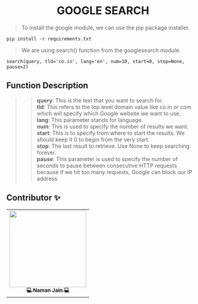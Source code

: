 <h1 align = center> GOOGLE SEARCH </h1>

> To install the google module, we can use the pip package installer.

```
pip install -r requirements.txt
```

> We are using search() function from the googlesearch module.
```
search(query, tld='co.in', lang='en', num=10, start=0, stop=None, pause=2)
```
## Function Description
>> **query**: This is the text that you want to search for.<br/>
>> **tld**: This refers to the top level domain value like co.in or com which will specify which Google website we want to use.<br/>
>> **lang**: This parameter stands for language.<br/>
>> **num**: This is used to specify the number of results we want.<br/>
>> **start**: This is to specify from where to start the results. We should keep it 0 to begin from the very start.<br/>
>> **stop**: The last result to retrieve. Use None to keep searching forever.<br/>
>> **pause**: This parameter is used to specify the number of seconds to pause between consecutive HTTP requests because if we hit too many requests, Google can block our IP address.

## Contributor ✨

<table>
  <tr>
    <td align="center"><a href="https://github.com/nj1902"><img src="https://user-images.githubusercontent.com/56442920/94884868-4dac4480-048c-11eb-9c56-7aaf87ba3597.jpeg" width="200px;" alt=""/></br><sub><b>💻 Naman Jain 💻</b></sub></a><br /></td>
   

</table>

<!-- markdownlint-enable -->
<!-- prettier-ignore-end -->
<!-- ALL-CONTRIBUTORS-LIST:END -->